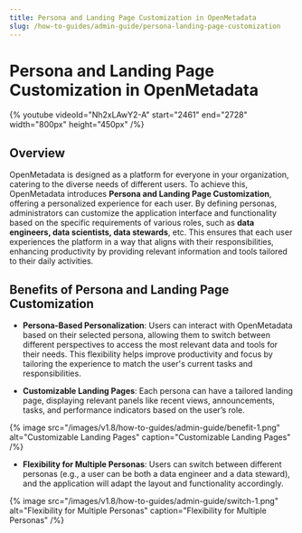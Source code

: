 ```yaml
---
title: Persona and Landing Page Customization in OpenMetadata
slug: /how-to-guides/admin-guide/persona-landing-page-customization
---
```


# Persona and Landing Page Customization in OpenMetadata

{%  youtube videoId="Nh2xLAwY2-A" start="2461" end="2728" width="800px" height="450px" /%}

## Overview
OpenMetadata is designed as a platform for everyone in your organization, catering to the diverse needs of different users. To achieve this, OpenMetadata introduces **Persona and Landing Page Customization**, offering a personalized experience for each user. By defining personas, administrators can customize the application interface and functionality based on the specific requirements of various roles, such as **data engineers, data scientists, data stewards**, etc. This ensures that each user experiences the platform in a way that aligns with their responsibilities, enhancing productivity by providing relevant information and tools tailored to their daily activities.

## Benefits of Persona and Landing Page Customization

- **Persona-Based Personalization**: Users can interact with OpenMetadata based on their selected persona, allowing them to switch between different perspectives to access the most relevant data and tools for their needs. This flexibility helps improve productivity and focus by tailoring the experience to match the user's current tasks and responsibilities.

- **Customizable Landing Pages**: Each persona can have a tailored landing page, displaying relevant panels like recent views, announcements, tasks, and performance indicators based on the user’s role.

{% image
src="/images/v1.8/how-to-guides/admin-guide/benefit-1.png"
alt="Customizable Landing Pages"
caption="Customizable Landing Pages"
/%}

- **Flexibility for Multiple Personas**: Users can switch between different personas (e.g., a user can be both a data engineer and a data steward), and the application will adapt the layout and functionality accordingly.

{% image
src="/images/v1.8/how-to-guides/admin-guide/switch-1.png"
alt="Flexibility for Multiple Personas"
caption="Flexibility for Multiple Personas"
/%}
